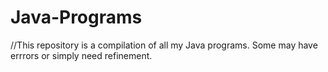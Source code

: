 # Java-Programs
//This repository is a compilation of all my Java programs. Some may have errrors or simply need refinement.
